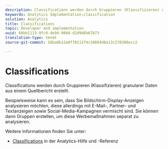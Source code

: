 ```yaml
---
description: Classifications werden durch Gruppieren (Klassifizieren) granularer Daten aus einem Quellbericht erstellt.
keywords: Analytics Implementation;classification
solution: Analytics
title: Classifications
topic: Developer and implementation
uuid: 6bbb1113-9fc9-4e9d-90dd-d2d9d6b67b73
translation-type: tm+mt
source-git-commit: 16ba0b12e0f70112f4c10804d0a13c278388ecc2

---
```



# Classifications

Classifications werden durch Gruppieren (Klassifizieren) granularer Daten aus einem Quellbericht erstellt.

Beispielsweise kann es sein, dass Sie Bildschirm-Display-Anzeigen analysieren möchten, diese allerdings mit E-Mail-, Partner- und Textanzeigen sowie Social-Media-Kampagnen vermischt sind. Sie können dann Gruppen erstellen, um diese Werbemaßnahmen separat zu analysieren.

Weitere Informationen finden Sie unter:

* [Classifications](https://marketing.adobe.com/resources/help/en_US/reference/classifications.html) in der Analytics-Hilfe und -Referenz

